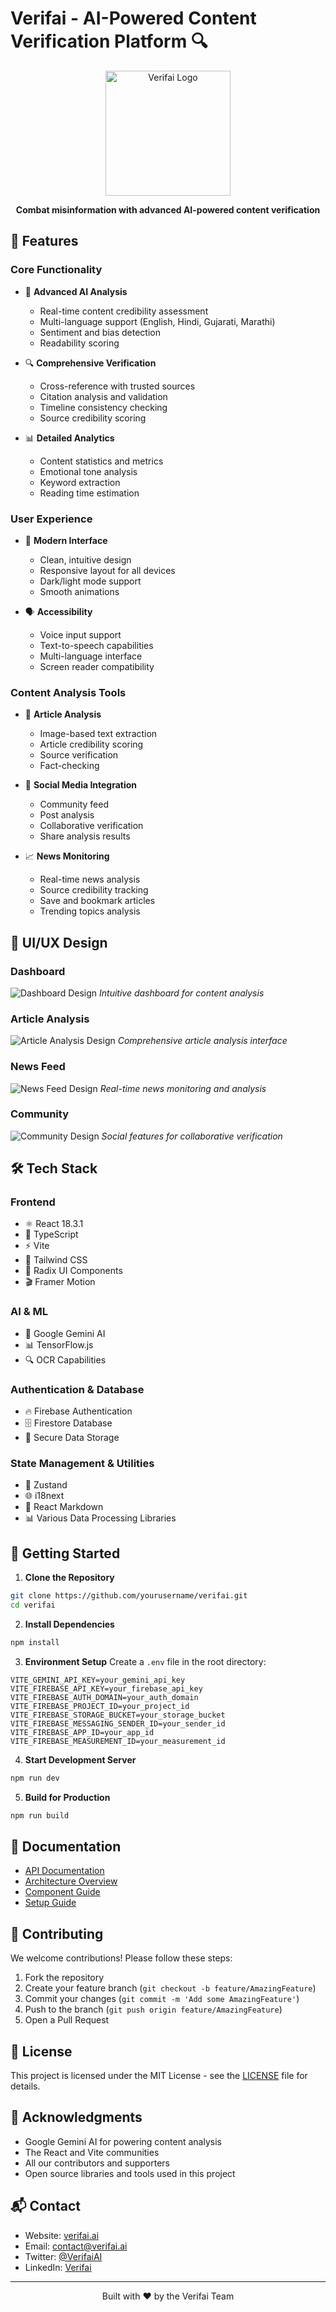 # Verifai - AI-Powered Content Verification Platform 🔍

<div align="center">
  <img src="/public/logo.svg" alt="Verifai Logo" width="200" />
  <p align="center">
    <strong>Combat misinformation with advanced AI-powered content verification</strong>
  </p>
</div>

## 🌟 Features

### Core Functionality
- 🤖 **Advanced AI Analysis**
  - Real-time content credibility assessment
  - Multi-language support (English, Hindi, Gujarati, Marathi)
  - Sentiment and bias detection
  - Readability scoring

- 🔍 **Comprehensive Verification**
  - Cross-reference with trusted sources
  - Citation analysis and validation
  - Timeline consistency checking
  - Source credibility scoring

- 📊 **Detailed Analytics**
  - Content statistics and metrics
  - Emotional tone analysis
  - Keyword extraction
  - Reading time estimation

### User Experience
- 🎨 **Modern Interface**
  - Clean, intuitive design
  - Responsive layout for all devices
  - Dark/light mode support
  - Smooth animations

- 🗣️ **Accessibility**
  - Voice input support
  - Text-to-speech capabilities
  - Multi-language interface
  - Screen reader compatibility

### Content Analysis Tools
- 📰 **Article Analysis**
  - Image-based text extraction
  - Article credibility scoring
  - Source verification
  - Fact-checking

- 📱 **Social Media Integration**
  - Community feed
  - Post analysis
  - Collaborative verification
  - Share analysis results

- 📈 **News Monitoring**
  - Real-time news analysis
  - Source credibility tracking
  - Save and bookmark articles
  - Trending topics analysis

## 📱 UI/UX Design

### Dashboard
![Dashboard Design](/public/dashboard.png)
*Intuitive dashboard for content analysis*

### Article Analysis
![Article Analysis Design](/public/article-analysis.png)
*Comprehensive article analysis interface*

### News Feed
![News Feed Design](/public/news-page.png)
*Real-time news monitoring and analysis*

### Community
![Community Design](/public/community-feed.png)
*Social features for collaborative verification*

## 🛠️ Tech Stack

### Frontend
- ⚛️ React 18.3.1
- 📘 TypeScript
- ⚡ Vite
- 🎨 Tailwind CSS
- 🎪 Radix UI Components
- 🎬 Framer Motion

### AI & ML
- 🧠 Google Gemini AI
- 📊 TensorFlow.js
- 🔍 OCR Capabilities

### Authentication & Database
- 🔥 Firebase Authentication
- 🗄️ Firestore Database
- 🔐 Secure Data Storage

### State Management & Utilities
- 🐻 Zustand
- 🌐 i18next
- 📝 React Markdown
- 📊 Various Data Processing Libraries

## 🚀 Getting Started

1. **Clone the Repository**
```bash
git clone https://github.com/yourusername/verifai.git
cd verifai
```

2. **Install Dependencies**
```bash
npm install
```

3. **Environment Setup**
Create a `.env` file in the root directory:
```env
VITE_GEMINI_API_KEY=your_gemini_api_key
VITE_FIREBASE_API_KEY=your_firebase_api_key
VITE_FIREBASE_AUTH_DOMAIN=your_auth_domain
VITE_FIREBASE_PROJECT_ID=your_project_id
VITE_FIREBASE_STORAGE_BUCKET=your_storage_bucket
VITE_FIREBASE_MESSAGING_SENDER_ID=your_sender_id
VITE_FIREBASE_APP_ID=your_app_id
VITE_FIREBASE_MEASUREMENT_ID=your_measurement_id
```

4. **Start Development Server**
```bash
npm run dev
```

5. **Build for Production**
```bash
npm run build
```

## 📖 Documentation

- [API Documentation](/docs/api.md)
- [Architecture Overview](/docs/architecture.md)
- [Component Guide](/docs/components.md)
- [Setup Guide](/docs/setup.md)

## 🤝 Contributing

We welcome contributions! Please follow these steps:

1. Fork the repository
2. Create your feature branch (`git checkout -b feature/AmazingFeature`)
3. Commit your changes (`git commit -m 'Add some AmazingFeature'`)
4. Push to the branch (`git push origin feature/AmazingFeature`)
5. Open a Pull Request

## 📄 License

This project is licensed under the MIT License - see the [LICENSE](LICENSE) file for details.

## 🙏 Acknowledgments

- Google Gemini AI for powering content analysis
- The React and Vite communities
- All our contributors and supporters
- Open source libraries and tools used in this project

## 📬 Contact

- Website: [verifai.ai](https://verifai.ai)
- Email: contact@verifai.ai
- Twitter: [@VerifaiAI](https://twitter.com/VerifaiAI)
- LinkedIn: [Verifai](https://linkedin.com/company/verifai)

---

<div align="center">
  <p>Built with ❤️ by the Verifai Team</p>
</div>